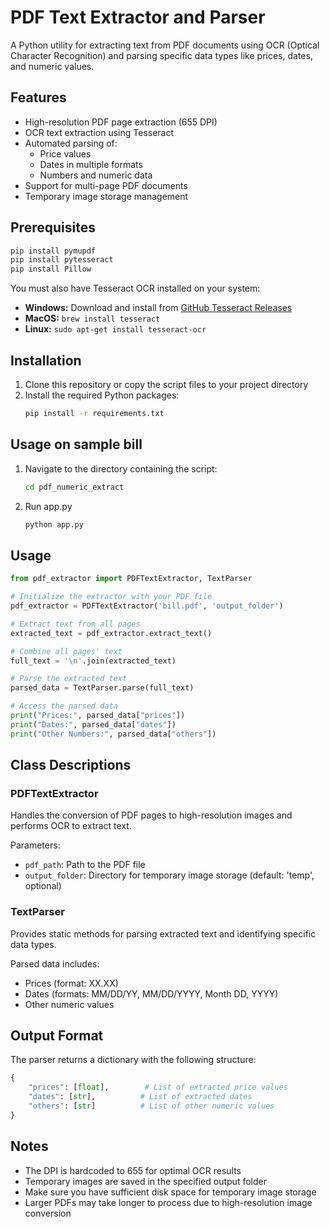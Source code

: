 # PDF Text Extractor and Parser

A Python utility for extracting text from PDF documents using OCR (Optical Character Recognition) and parsing specific data types like prices, dates, and numeric values.

## Features

- High-resolution PDF page extraction (655 DPI)
- OCR text extraction using Tesseract
- Automated parsing of:
  - Price values
  - Dates in multiple formats
  - Numbers and numeric data
- Support for multi-page PDF documents
- Temporary image storage management

## Prerequisites

```bash
pip install pymupdf
pip install pytesseract
pip install Pillow
```

You must also have Tesseract OCR installed on your system:

- **Windows:** Download and install from [GitHub Tesseract Releases](https://github.com/UB-Mannheim/tesseract/wiki)
- **MacOS:** `brew install tesseract`
- **Linux:** `sudo apt-get install tesseract-ocr`

## Installation

1. Clone this repository or copy the script files to your project directory
2. Install the required Python packages:
   ```bash
   pip install -r requirements.txt
   ```
## Usage on sample bill

1. Navigate to the directory containing the script:
   ```bash
   cd pdf_numeric_extract
   ```
2. Run app.py
   ```bash 
   python app.py
   ```

## Usage

```python
from pdf_extractor import PDFTextExtractor, TextParser

# Initialize the extractor with your PDF file
pdf_extractor = PDFTextExtractor('bill.pdf', 'output_folder')

# Extract text from all pages
extracted_text = pdf_extractor.extract_text()

# Combine all pages' text
full_text = '\n'.join(extracted_text)

# Parse the extracted text
parsed_data = TextParser.parse(full_text)

# Access the parsed data
print("Prices:", parsed_data["prices"])
print("Dates:", parsed_data["dates"])
print("Other Numbers:", parsed_data["others"])
```


## Class Descriptions

### PDFTextExtractor

Handles the conversion of PDF pages to high-resolution images and performs OCR to extract text.

Parameters:
- `pdf_path`: Path to the PDF file
- `output_folder`: Directory for temporary image storage (default: 'temp', optional)

### TextParser

Provides static methods for parsing extracted text and identifying specific data types.

Parsed data includes:
- Prices (format: XX.XX)
- Dates (formats: MM/DD/YY, MM/DD/YYYY, Month DD, YYYY)
- Other numeric values

## Output Format

The parser returns a dictionary with the following structure:
```python
{
    "prices": [float],        # List of extracted price values
    "dates": [str],          # List of extracted dates
    "others": [str]          # List of other numeric values
}
```

## Notes

- The DPI is hardcoded to 655 for optimal OCR results
- Temporary images are saved in the specified output folder
- Make sure you have sufficient disk space for temporary image storage
- Larger PDFs may take longer to process due to high-resolution image conversion
